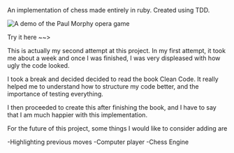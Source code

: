 An implementation of chess made entirely in ruby. Created using TDD.

![A demo of the Paul Morphy opera game](demo/paul_morpy_opera_game.gif)

Try it here ~~>

This is actually my second attempt at this project. In my first attempt, it took me about a week and once I was finished, I was very displeased with how ugly the code looked.

I took a break and decided decided to read the book Clean Code. It really helped me to understand how to structure my code better, and the importance of testing everything.

I then proceeded to create this after finishing the book, and I have to say that I am much happier with this implementation. 

For the future of this project, some things I would like to consider adding are

-Highlighting previous moves
-Computer player
-Chess Engine